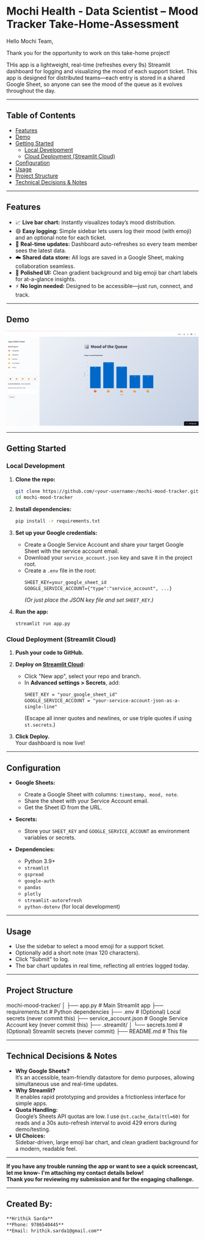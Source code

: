 # Mochi Health - Data Scientist – Mood Tracker Take-Home-Assessment 

Hello Mochi Team,

Thank you for the opportunity to work on this take-home project!  

THis app is a lightweight, real-time (refreshes every 9s) Streamlit dashboard for logging and visualizing the mood of each support ticket. This app is designed for distributed teams—each entry is stored in a shared Google Sheet, so anyone can see the mood of the queue as it evolves throughout the day.

---

## Table of Contents

- [Features](#features)
- [Demo](#demo)
- [Getting Started](#getting-started)
  - [Local Development](#local-development)
  - [Cloud Deployment (Streamlit Cloud)](#cloud-deployment-streamlit-cloud)
- [Configuration](#configuration)
- [Usage](#usage)
- [Project Structure](#project-structure)
- [Technical Decisions & Notes](#technical-decisions--notes)

---

## Features

- 📈 **Live bar chart:** Instantly visualizes today’s mood distribution.
- 😄 **Easy logging:** Simple sidebar lets users log their mood (with emoji) and an optional note for each ticket.
- 🔄 **Real-time updates:** Dashboard auto-refreshes so every team member sees the latest data.
- ☁️ **Shared data store:** All logs are saved in a Google Sheet, making collaboration seamless.
- 🎨 **Polished UI:** Clean gradient background and big emoji bar chart labels for at-a-glance insights.
- ⚡ **No login needed:** Designed to be accessible—just run, connect, and track.

---

## Demo

<!-- Replace with a real screenshot if available -->
<img src="./images/mood_queue.png" width="600" />

---

## Getting Started

### Local Development

1. **Clone the repo:**
    ```bash
    git clone https://github.com/<your-username>/mochi-mood-tracker.git
    cd mochi-mood-tracker
    ```

2. **Install dependencies:**
    ```bash
    pip install -r requirements.txt
    ```

3. **Set up your Google credentials:**
    - Create a Google Service Account and share your target Google Sheet with the service account email.
    - Download your `service_account.json` key and save it in the project root.
    - Create a `.env` file in the root:
      ```
      SHEET_KEY=your_google_sheet_id
      GOOGLE_SERVICE_ACCOUNT={"type":"service_account", ...}
      ```
      *(Or just place the JSON key file and set `SHEET_KEY`.)*

4. **Run the app:**
    ```bash
    streamlit run app.py
    ```

### Cloud Deployment (Streamlit Cloud)

1. **Push your code to GitHub.**
2. **Deploy on [Streamlit Cloud](https://share.streamlit.io/):**
    - Click "New app", select your repo and branch.
    - In **Advanced settings > Secrets**, add:
      ```
      SHEET_KEY = "your_google_sheet_id"
      GOOGLE_SERVICE_ACCOUNT = "your-service-account-json-as-a-single-line"
      ```
      (Escape all inner quotes and newlines, or use triple quotes if using `st.secrets`.)

3. **Click Deploy.**  
   Your dashboard is now live!

---

## Configuration

- **Google Sheets:**  
  - Create a Google Sheet with columns: `timestamp, mood, note`.
  - Share the sheet with your Service Account email.
  - Get the Sheet ID from the URL.

- **Secrets:**
  - Store your `SHEET_KEY` and `GOOGLE_SERVICE_ACCOUNT` as environment variables or secrets.

- **Dependencies:**  
  - Python 3.9+
  - `streamlit`
  - `gspread`
  - `google-auth`
  - `pandas`
  - `plotly`
  - `streamlit-autorefresh`
  - `python-dotenv` (for local development)

---

## Usage

- Use the sidebar to select a mood emoji for a support ticket.
- Optionally add a short note (max 120 characters).
- Click "Submit" to log.
- The bar chart updates in real time, reflecting all entries logged today.

---

## Project Structure

mochi-mood-tracker/
│
├── app.py # Main Streamlit app
├── requirements.txt # Python dependencies
├── .env # (Optional) Local secrets (never commit this)
├── service_account.json # Google Service Account key (never commit this)
├── .streamlit/
│ └── secrets.toml # (Optional) Streamlit secrets (never commit)
├── README.md # This file



---

## Technical Decisions & Notes

- **Why Google Sheets?**  
  It’s an accessible, team-friendly datastore for demo purposes, allowing simultaneous use and real-time updates.
- **Why Streamlit?**  
  It enables rapid prototyping and provides a frictionless interface for simple apps.
- **Quota Handling:**  
  Google’s Sheets API quotas are low. I use `@st.cache_data(ttl=60)` for reads and a 30s auto-refresh interval to avoid 429 errors during demo/testing.
- **UI Choices:**  
  Sidebar-driven, large emoji bar chart, and clean gradient background for a modern, readable feel.

---

**If you have any trouble running the app or want to see a quick screencast, let me know- I'm attaching my contact details below!  
Thank you for reviewing my submission and for the engaging challenge.**

---

## Created By:

    **Hrithik Sarda**
    **Phone: 9786540445**
    **Email: hrithik.sarda1@gmail.com**